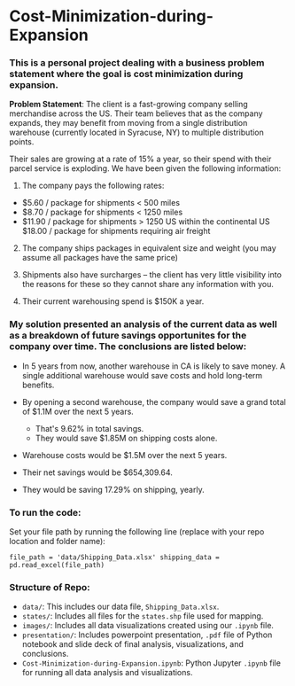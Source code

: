 # Cost-Minimization-during-Expansion

### This is a personal project dealing with a business problem statement where the goal is cost minimization during expansion.

**Problem Statement**: The client is a fast-growing company selling merchandise across the US. Their team believes that as the company expands, they may benefit from moving from a single distribution warehouse (currently located in Syracuse, NY) to multiple distribution points.

Their sales are growing at a rate of 15% a year, so their spend with their parcel service is exploding.
We have been given the following information:

1. The company pays the following rates:
* $5.60 / package for shipments < 500 miles
* $8.70 / package for shipments < 1250 miles
* $11.90 / package for shipments > 1250 US within the continental US $18.00 / package for shipments requiring air freight

2. The company ships packages in equivalent size and weight (you may assume all packages have the same price)

3. Shipments also have surcharges – the client has very little visibility into the reasons for these so they cannot share any information with you.

4. Their current warehousing spend is $150K a year.

### My solution presented an analysis of the current data as well as a breakdown of future savings opportunites for the company over time. The conclusions are listed below:

* In 5 years from now, another warehouse in CA is likely to save money. A single additional warehouse would save costs and hold long-term benefits.

* By opening a second warehouse, the company would save a grand total of $1.1M over the next 5 years.
     * That's 9.62% in total savings.
     * They would save $1.85M on shipping costs alone.

* Warehouse costs would be $1.5M over the next 5 years.

* Their net savings would be $654,309.64.

* They would be saving 17.29% on shipping, yearly.

### To run the code:

Set your file path by running the following line (replace with your repo location and folder name):
```
file_path = 'data/Shipping_Data.xlsx' shipping_data = pd.read_excel(file_path)
```

### Structure of Repo:

- `data/`: This includes our data file, `Shipping_Data.xlsx`.
- `states/`: Includes all files for the `states.shp` file used for mapping.
- `images/`: Includes all data visualizations created using our `.ipynb` file.
- `presentation/`: Includes powerpoint presentation, `.pdf` file of Python notebook and slide deck of final analysis, visualizations, and conclusions.
- `Cost-Minimization-during-Expansion.ipynb`: Python Jupyter `.ipynb` file for running all data analysis and visualizations.  

